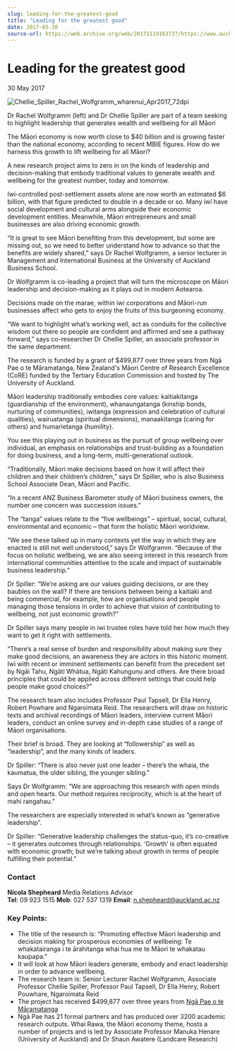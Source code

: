 ```yaml
---
slug: leading-for-the-greatest-good
title: "Leading for the greatest good"
date: 2017-05-30
source-url: https://web.archive.org/web/20171119163737/https://www.auckland.ac.nz/en/about/news-events-and-notices/news/news-2017/05/leading-for-greatest-good.html
---
```

Leading for the greatest good
=============================

30 May 2017

![Chellie_Spiller_Rachel_Wolfgramm_wharenui_Apr2017_72dpi](https://www.auckland.ac.nz/en/about/news-events-and-notices/news/news-2017/05/leading-for-greatest-good/_jcr_content/par/textimage/image.img.jpg/1496190460399.jpg "Chellie_Spiller_Rachel_Wolfgramm_wharenui_Apr2017_72dpi")

Dr Rachel Wolfgramm (left) and Dr Chellie Spiller are part of a team seeking to highlight leadership that generates wealth and wellbeing for all Māori

The Māori economy is now worth close to $40 billion and is growing faster than the national economy, according to recent MBIE figures. How do we harness this growth to lift wellbeing for all Māori?

A new research project aims to zero in on the kinds of leadership and decision-making that embody traditional values to generate wealth and wellbeing for the greatest number, today and tomorrow.

Iwi-controlled post-settlement assets alone are now worth an estimated $6 billion, with that figure predicted to double in a decade or so. Many iwi have social development and cultural arms alongside their economic development entities. Meanwhile, Māori entrepreneurs and small businesses are also driving economic growth.

“It is great to see Māori benefiting from this development, but some are missing out, so we need to better understand how to advance so that the benefits are widely shared,” says Dr Rachel Wolfgramm, a senior lecturer in Management and International Business at the University of Auckland Business School.

Dr Wolfgramm is co-leading a project that will turn the microscope on Māori leadership and decision-making as it plays out in modern Aotearoa.

Decisions made on the marae, within iwi corporations and Māori-run businesses affect who gets to enjoy the fruits of this burgeoning economy.

“We want to highlight what’s working well, act as conduits for the collective wisdom out there so people are confident and affirmed and see a pathway forward,” says co-researcher Dr Chellie Spiller, an associate professor in the same department.

The research is funded by a grant of $499,877 over three years from Ngā Pae o te Māramatanga, New Zealand's Māori Centre of Research Excellence (CoRE) funded by the Tertiary Education Commission and hosted by The University of Auckland.

Māori leadership traditionally embodies core values: kaitiakitanga (guardianship of the environment), whanaungatanga (kinship bonds, nurturing of communities), iwitanga (expression and celebration of cultural qualities), wairuatanga (spiritual dimensions), manaakitanga (caring for others) and humarietanga (humility).

You see this playing out in business as the pursuit of group wellbeing over individual, an emphasis on relationships and trust-building as a foundation for doing business, and a long-term, multi-generational outlook.

“Traditionally, Māori make decisions based on how it will affect their children and their children’s children,” says Dr Spiller, who is also Business School Associate Dean, Māori and Pacific.  

“In a recent ANZ Business Barometer study of Māori business owners, the number one concern was succession issues.”

The “tanga” values relate to the “five wellbeings” – spiritual, social, cultural, environmental and economic – that form the holistic Māori worldview.

“We see these talked up in many contexts yet the way in which they are enacted is still not well understood,” says Dr Wolfgramm. “Because of the focus on holistic wellbeing, we are also seeing interest in this research from international communities attentive to the scale and impact of sustainable business leadership.”

Dr Spiller: “We’re asking are our values guiding decisions, or are they baubles on the wall? If there are tensions between being a kaitiaki and being commercial, for example, how are organisations and people managing those tensions in order to achieve that vision of contributing to wellbeing, not just economic growth?”

Dr Spiller says many people in iwi trustee roles have told her how much they want to get it right with settlements.

“There’s a real sense of burden and responsibility about making sure they make good decisions, an awareness they are actors in this historic moment. Iwi with recent or imminent settlements can benefit from the precedent set by Ngāi Tahu, Ngāti Whātua, Ngāti Kahungunu and others. Are there broad principles that could be applied across different settings that could help people make good choices?”

The research team also includes Professor Paul Tapsell, Dr Ella Henry, Robert Powhare and Ngaroimata Reid. The researchers will draw on historic texts and archival recordings of Māori leaders, interview current Māori leaders, conduct an online survey and in-depth case studies of a range of Māori organisations.

Their brief is broad. They are looking at “followership” as well as “leadership”, and the many kinds of leaders.  

Dr Spiller: “There is also never just one leader – there’s the whaia, the kaumatua, the older sibling, the younger sibling.”

Says Dr Wolfgramm: “We are approaching this research with open minds and open hearts. Our method requires reciprocity, which is at the heart of mahi rangahau.”

The researchers are especially interested in what’s known as “generative leadership”.

Dr Spiller: “Generative leadership challenges the status-quo, it’s co-creative – it generates outcomes through relationships. ‘Growth’ is often equated with economic growth; but we’re talking about growth in terms of people fulfilling their potential.”

### **Contact**

**Nicola Shepheard** Media Relations Advisor  
**Tel**: 09 923 1515 **Mob**: 027 537 1319 **Email**: n.shepheard@auckland.ac.nz

### **Key Points:**

*   The title of the research is: “Promoting effective Māori leadership and decision making for prosperous economies of wellbeing: Te whakatairanga i te ārahitanga whai hua me te Māori te whakatau kaupapa.”
*   It will look at how Māori leaders generate, embody and enact leadership in order to advance wellbeing.
*   The research team is: Senior Lecturer Rachel Wolfgramm, Associate Professor Chellie Spiller, Professor Paul Tapsell, Dr Ella Henry, Robert Pouwhare, Ngaroimata Reid
*   The project has received $499,877 over three years from [Ngā Pae o te Māramatanga](http://www.maramatanga.co.nz/research/research-funding)
*   Ngā Pae has 21 formal partners and has produced over 3200 academic research outputs. Whai Rawa, the Māori economy theme, hosts a number of projects and is led by Associate Professor Manuka Henare (University of Auckland) and Dr Shaun Awatere (Landcare Research)